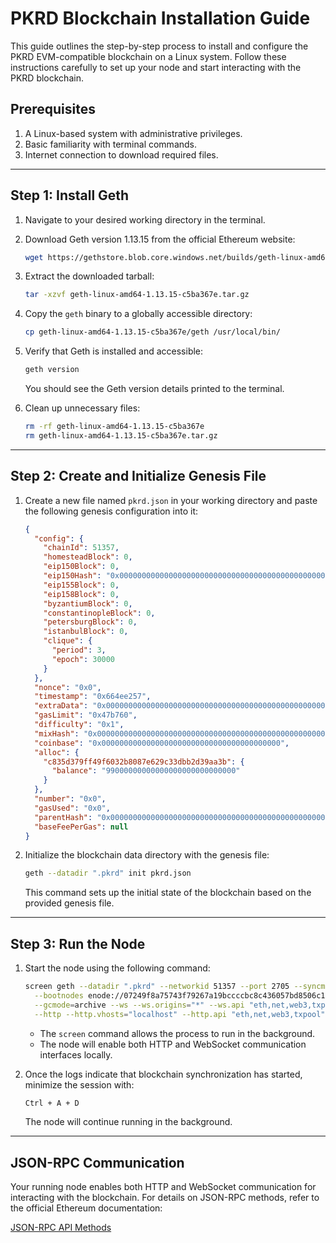 # PKRD Blockchain Installation Guide

This guide outlines the step-by-step process to install and configure the PKRD EVM-compatible blockchain on a Linux system. Follow these instructions carefully to set up your node and start interacting with the PKRD blockchain.



## Prerequisites

1. A Linux-based system with administrative privileges.
2. Basic familiarity with terminal commands.
3. Internet connection to download required files.

---

## Step 1: Install Geth

1. Navigate to your desired working directory in the terminal.

2. Download Geth version 1.13.15 from the official Ethereum website:

   ```bash
   wget https://gethstore.blob.core.windows.net/builds/geth-linux-amd64-1.13.15-c5ba367e.tar.gz
   ```

3. Extract the downloaded tarball:

   ```bash
   tar -xzvf geth-linux-amd64-1.13.15-c5ba367e.tar.gz
   ```

4. Copy the `geth` binary to a globally accessible directory:

   ```bash
   cp geth-linux-amd64-1.13.15-c5ba367e/geth /usr/local/bin/
   ```

5. Verify that Geth is installed and accessible:

   ```bash
   geth version
   ```

   You should see the Geth version details printed to the terminal.

6. Clean up unnecessary files:

   ```bash
   rm -rf geth-linux-amd64-1.13.15-c5ba367e
   rm geth-linux-amd64-1.13.15-c5ba367e.tar.gz
   ```

---

## Step 2: Create and Initialize Genesis File

1. Create a new file named `pkrd.json` in your working directory and paste the following genesis configuration into it:

   ```json
   {
     "config": {
       "chainId": 51357,
       "homesteadBlock": 0,
       "eip150Block": 0,
       "eip150Hash": "0x0000000000000000000000000000000000000000000000000000000000000000",
       "eip155Block": 0,
       "eip158Block": 0,
       "byzantiumBlock": 0,
       "constantinopleBlock": 0,
       "petersburgBlock": 0,
       "istanbulBlock": 0,
       "clique": {
         "period": 3,
         "epoch": 30000
       }
     },
     "nonce": "0x0",
     "timestamp": "0x664ee257",
     "extraData": "0x0000000000000000000000000000000000000000000000000000000000000000ddf3a5c76cda05afb0b0119f8cd3403fbfe44d2cf1ab03a61478eb34f83f6ff802a6bbff2e4984560000000000000000000000000000000000000000000000000000000000000000000000000000000000000000000000000000000000000000000000000000000000",
     "gasLimit": "0x47b760",
     "difficulty": "0x1",
     "mixHash": "0x0000000000000000000000000000000000000000000000000000000000000000",
     "coinbase": "0x0000000000000000000000000000000000000000",
     "alloc": {
       "c835d379ff49f6032b8087e629c33dbb2d39aa3b": {
         "balance": "99000000000000000000000000000"
       }
     },
     "number": "0x0",
     "gasUsed": "0x0",
     "parentHash": "0x0000000000000000000000000000000000000000000000000000000000000000",
     "baseFeePerGas": null
   }
   ```

2. Initialize the blockchain data directory with the genesis file:

   ```bash
   geth --datadir ".pkrd" init pkrd.json
   ```

   This command sets up the initial state of the blockchain based on the provided genesis file.

---

## Step 3: Run the Node

1. Start the node using the following command:

   ```bash
   screen geth --datadir ".pkrd" --networkid 51357 --port 2705 --syncmode 'full' \
     --bootnodes enode://07249f8a75743f79267a19bccccbc8c436057bd8506c157966b8a8dce3bd57596af19c1e8fe7337e6a3cf67ec4ae2b2bd6364a4af512c4ebf831b615c14c01a4@3.1.228.210:2705 \
     --gcmode=archive --ws --ws.origins="*" --ws.api "eth,net,web3,txpool" \
     --http --http.vhosts="localhost" --http.api "eth,net,web3,txpool" --http.corsdomain="*"
   ```

   - The `screen` command allows the process to run in the background.
   - The node will enable both HTTP and WebSocket communication interfaces locally.

2. Once the logs indicate that blockchain synchronization has started, minimize the session with:

   ```bash
   Ctrl + A + D
   ```

   The node will continue running in the background.

---

## JSON-RPC Communication

Your running node enables both HTTP and WebSocket communication for interacting with the blockchain. For details on JSON-RPC methods, refer to the official Ethereum documentation:

[JSON-RPC API Methods](https://ethereum.org/en/developers/docs/apis/json-rpc/)